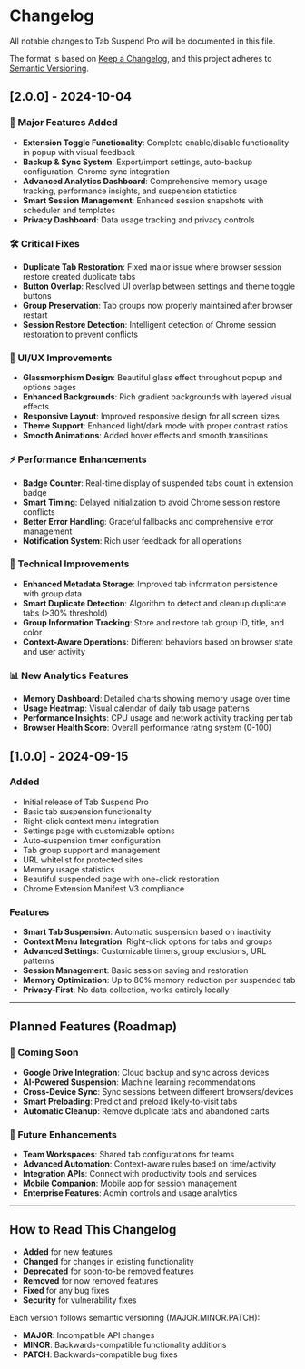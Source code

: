 # Changelog

All notable changes to Tab Suspend Pro will be documented in this file.

The format is based on [Keep a Changelog](https://keepachangelog.com/en/1.0.0/), and this project adheres to [Semantic Versioning](https://semver.org/spec/v2.0.0.html).

## [2.0.0] - 2024-10-04

### 🚀 Major Features Added

-   **Extension Toggle Functionality**: Complete enable/disable functionality in popup with visual feedback
-   **Backup & Sync System**: Export/import settings, auto-backup configuration, Chrome sync integration
-   **Advanced Analytics Dashboard**: Comprehensive memory usage tracking, performance insights, and suspension statistics
-   **Smart Session Management**: Enhanced session snapshots with scheduler and templates
-   **Privacy Dashboard**: Data usage tracking and privacy controls

### 🛠️ Critical Fixes

-   **Duplicate Tab Restoration**: Fixed major issue where browser session restore created duplicate tabs
-   **Button Overlap**: Resolved UI overlap between settings and theme toggle buttons
-   **Group Preservation**: Tab groups now properly maintained after browser restart
-   **Session Restore Detection**: Intelligent detection of Chrome session restoration to prevent conflicts

### 🎨 UI/UX Improvements

-   **Glassmorphism Design**: Beautiful glass effect throughout popup and options pages
-   **Enhanced Backgrounds**: Rich gradient backgrounds with layered visual effects
-   **Responsive Layout**: Improved responsive design for all screen sizes
-   **Theme Support**: Enhanced light/dark mode with proper contrast ratios
-   **Smooth Animations**: Added hover effects and smooth transitions

### ⚡ Performance Enhancements

-   **Badge Counter**: Real-time display of suspended tabs count in extension badge
-   **Smart Timing**: Delayed initialization to avoid Chrome session restore conflicts
-   **Better Error Handling**: Graceful fallbacks and comprehensive error management
-   **Notification System**: Rich user feedback for all operations

### 🔧 Technical Improvements

-   **Enhanced Metadata Storage**: Improved tab information persistence with group data
-   **Smart Duplicate Detection**: Algorithm to detect and cleanup duplicate tabs (>30% threshold)
-   **Group Information Tracking**: Store and restore tab group ID, title, and color
-   **Context-Aware Operations**: Different behaviors based on browser state and user activity

### 📊 New Analytics Features

-   **Memory Dashboard**: Detailed charts showing memory usage over time
-   **Usage Heatmap**: Visual calendar of daily tab usage patterns
-   **Performance Insights**: CPU usage and network activity tracking per tab
-   **Browser Health Score**: Overall performance rating system (0-100)

## [1.0.0] - 2024-09-15

### Added

-   Initial release of Tab Suspend Pro
-   Basic tab suspension functionality
-   Right-click context menu integration
-   Settings page with customizable options
-   Auto-suspension timer configuration
-   Tab group support and management
-   URL whitelist for protected sites
-   Memory usage statistics
-   Beautiful suspended page with one-click restoration
-   Chrome Extension Manifest V3 compliance

### Features

-   **Smart Tab Suspension**: Automatic suspension based on inactivity
-   **Context Menu Integration**: Right-click options for tabs and groups
-   **Advanced Settings**: Customizable timers, group exclusions, URL patterns
-   **Session Management**: Basic session saving and restoration
-   **Memory Optimization**: Up to 80% memory reduction per suspended tab
-   **Privacy-First**: No data collection, works entirely locally

---

## Planned Features (Roadmap)

### 🔮 Coming Soon

-   **Google Drive Integration**: Cloud backup and sync across devices
-   **AI-Powered Suspension**: Machine learning recommendations
-   **Cross-Device Sync**: Sync sessions between different browsers/devices
-   **Smart Preloading**: Predict and preload likely-to-visit tabs
-   **Automatic Cleanup**: Remove duplicate tabs and abandoned carts

### 🚀 Future Enhancements

-   **Team Workspaces**: Shared tab configurations for teams
-   **Advanced Automation**: Context-aware rules based on time/activity
-   **Integration APIs**: Connect with productivity tools and services
-   **Mobile Companion**: Mobile app for session management
-   **Enterprise Features**: Admin controls and usage analytics

---

## How to Read This Changelog

-   **Added** for new features
-   **Changed** for changes in existing functionality
-   **Deprecated** for soon-to-be removed features
-   **Removed** for now removed features
-   **Fixed** for any bug fixes
-   **Security** for vulnerability fixes

Each version follows semantic versioning (MAJOR.MINOR.PATCH):

-   **MAJOR**: Incompatible API changes
-   **MINOR**: Backwards-compatible functionality additions
-   **PATCH**: Backwards-compatible bug fixes
